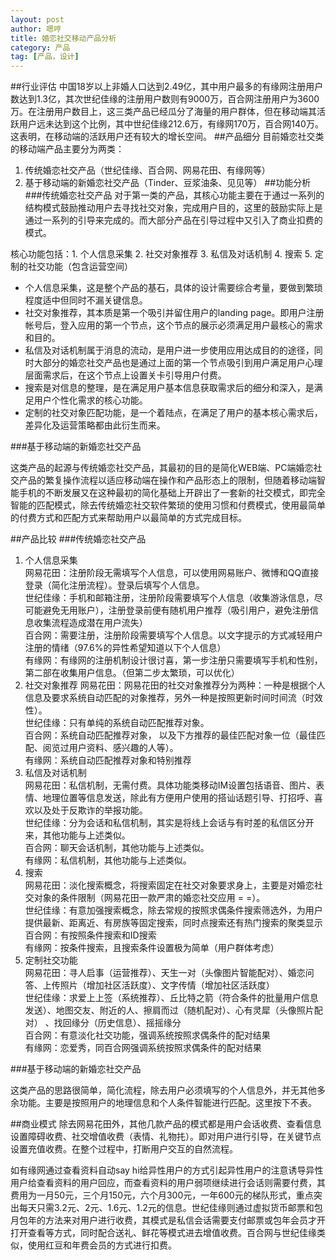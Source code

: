 ```yaml
---
layout: post
author: 嗯哼
title: 婚恋社交移动产品分析
category: 产品
tag: [产品，设计]
---
```



##行业评估
中国18岁以上非婚人口达到2.49亿，其中用户最多的有缘网注册用户数达到1.3亿，其次世纪佳缘的注册用户数则有9000万，百合网注册用户为3600万。在注册用户数目上，这三类产品已经瓜分了海量的用户群体，但在移动端其活跃用户远未达到这个比例，其中世纪佳缘212.6万，有缘网170万，百合网140万。这表明，在移动端的活跃用户还有较大的增长空间。
##产品细分
目前婚恋社交类的移动端产品主要分为两类：  
1. 传统婚恋社交产品（世纪佳缘、百合网、网易花田、有缘网等）  
2. 基于移动端的新婚恋社交产品（Tinder、豆浆油条、见见等）
##功能分析
###传统婚恋社交产品
对于第一类的产品，其核心功能主要在于通过一系列的结构模式鼓励推动用户去寻找社交对象，完成用户目的，这里的鼓励实际上是通过一系列的引导来完成的。而大部分产品在引导过程中又引入了商业扣费的模式。

核心功能包括：1. 个人信息采集 2. 社交对象推荐 3. 私信及对话机制 4. 搜索 5. 定制的社交功能（包含运营空间）

- 个人信息采集，这是整个产品的基石，具体的设计需要综合考量，要做到繁琐程度适中但同时不漏关键信息。
- 社交对象推荐，其本质是第一个吸引并留住用户的landing page。即用户注册帐号后，登入应用的第一个节点，这个节点的展示必须满足用户最核心的需求和目的。
- 私信及对话机制属于消息的流动，是用户进一步使用应用达成目的的途径，同时大部分的婚恋社交产品也是通过上面的第一个节点吸引到用户满足用户心理层面需求后，在这个节点上设置关卡引导用户付费。
- 搜索是对信息的整理，是在满足用户基本信息获取需求后的细分和深入，是满足用户个性化需求的核心功能。
- 定制的社交对象匹配功能，是一个着陆点，在满足了用户的基本核心需求后，差异化及运营策略都由此衍生而来。


###基于移动端的新婚恋社交产品

这类产品的起源与传统婚恋社交产品，其最初的目的是简化WEB端、PC端婚恋社交产品的繁复操作流程以适应移动端在操作和产品形态上的限制，但随着移动端智能手机的不断发展又在这种最初的简化基础上开辟出了一套新的社交模式，即完全智能的匹配模式，除去传统婚恋社交软件繁琐的使用习惯和付费模式，使用最简单的付费方式和匹配方式来帮助用户以最简单的方式完成目标。

##产品比较
###传统婚恋社交产品
1. 个人信息采集  
网易花田：注册阶段无需填写个人信息，可以使用网易账户、微博和QQ直接登录（简化注册流程）。登录后填写个人信息。  
世纪佳缘：手机和邮箱注册，注册阶段需要填写个人信息（收集游泳信息，尽可能避免无用账户），注册登录前便有随机用户推荐（吸引用户，避免注册信息收集流程造成潜在用户流失）  
百合网：需要注册，注册阶段需要填写个人信息。以文字提示的方式减轻用户注册的情绪（97.6%的异性希望知道以下个人信息）  
有缘网：有缘网的注册机制设计很讨喜，第一步注册只需要填写手机和性别，第二部在收集用户信息。（但第二步太繁琐，可以优化）
2. 社交对象推荐
网易花田：网易花田的社交对象推荐分为两种：一种是根据个人信息及要求系统自动匹配的对象推荐，另外一种是按照更新时间时间流（时效性）。  
世纪佳缘：只有单纯的系统自动匹配推荐对象。  
百合网：系统自动匹配推荐对象， 以及下方推荐的最佳匹配对象一位（最佳匹配、阅览过用户资料、感兴趣的人等）。   
有缘网：系统自动匹配推荐对象和特别推荐  
2. 私信及对话机制  
网易花田：私信机制，无需付费。具体功能类移动IM设置包括语音、图片、表情、地理位置等信息发送，除此有方便用户使用的搭讪话题引导、打招呼、喜欢以及处于反欺诈的举报功能。  
世纪佳缘：分为会话和私信机制，其实是将线上会话与有时差的私信区分开来，其他功能与上述类似。  
百合网：聊天会话机制，其他功能与上述类似。  
有缘网：私信机制，其他功能与上述类似。  
3. 搜索  
网易花田：淡化搜索概念，将搜索固定在社交对象要求身上，主要是对婚恋社交对象的条件限制（网易花田一款严肃的婚恋社交应用 = =）。  
世纪佳缘：有意加强搜索概念，除去常规的按照求偶条件搜索筛选外，为用户提供最新、距离近、有房族等固定搜索，同时点搜索还有热门搜索的聚类显示  
百合网：有按照条件搜索和ID搜索  
有缘网：按条件搜索，且搜索条件设置极为简单（用户群体考虑）  
4. 定制社交功能  
网易花田：寻人启事（运营推荐）、天生一对（头像图片智能配对）、婚恋问答、上传照片（增加社区活跃度）、文字传情（增加社区活跃度）  
世纪佳缘：求爱上上签（系统推荐）、丘比特之箭（符合条件的批量用户信息发送）、地图交友、附近的人、擦肩而过（随机配对）、心有灵犀（头像照片配对） 、找回缘分（历史信息）、摇摇缘分   
百合网：有意淡化社交功能，强调系统按照求偶条件的配对结果  
有缘网：恋爱秀，同百合网强调系统按照求偶条件的配对结果  



###基于移动端的新婚恋社交产品

这类产品的思路很简单，简化流程，除去用户必须填写的个人信息外，并无其他多余功能。主要是按照用户的地理信息和个人条件智能进行匹配。这里按下不表。

##商业模式
除去网易花田外，其他几款产品的模式都是用户会话收费、查看信息设置障碍收费、社交增值收费（表情、礼物扥）。即对用户进行引导，在关键节点设置充值收费。在整个过程中，打断用户交互的自然流程。

如有缘网通过查看资料自动say hi给异性用户的方式引起异性用户的注意诱导异性用户给查看资料的用户回应，而查看资料的用户弱项继续进行会话则需要付费，其费用为一月50元，三个月150元，六个月300元，一年600元的梯队形式，重点突出每天只需3.2元、2元、1.6元、1.2元的信息。世纪佳缘则通过虚拟货币邮票和包月包年的方法来对用户进行收费，其模式是私信会话需要支付邮票或包年会员才开打开查看等方式，同时配合送礼、鲜花等模式进去增值收费。百合网与世纪佳缘类似，使用红豆和年费会员的方式进行扣费。
